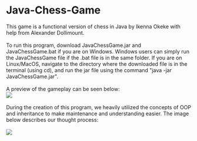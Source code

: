 # Java-Chess-Game
This game is a functional version of chess in Java by Ikenna Okeke with help from Alexander Dollimount.<br /><br />
To run this program, download JavaChessGame.jar and JavaChessGame.bat if you are on Windows. Windows users can simply run the JavaChessGame file if the .bat file is in the same folder. If you are on Linux/MacOS, navigate to the directory where the downloaded file is in the terminal (using cd), and run the jar file using the command "java -jar JavaChessGame.jar".<br /><br />
A preview of the gameplay can be seen below:<br />
![](https://imgur.com/a/TOhMfTv)<br /><br />
During the creation of this program, we heavily utilized the concepts of OOP and inheritance to make maintenance and understanding easier. The image below describes our thought process:<br /><br />
![](https://imgur.com/a/61N10Wi)

